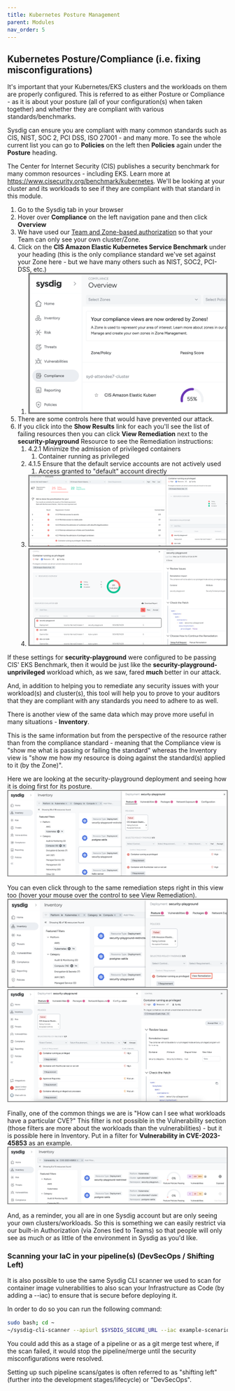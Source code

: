 ```yaml
---
title: Kubernetes Posture Management
parent: Modules
nav_order: 5
---
```


## Kubernetes Posture/Compliance (i.e. fixing misconfigurations)

It's important that your Kubernetes/EKS clusters and the workloads on them are properly configured. This is referred to as either Posture or Compliance - as it is about your posture (all of your configuration(s) when taken together) and whether they are compliant with various standards/benchmarks.

Sysdig can ensure you are compliant with many common standards such as CIS, NIST, SOC 2, PCI DSS, ISO 27001 - and many more. To see the whole current list you can go to **Policies** on the left then **Policies** again under the **Posture** heading.

The Center for Internet Security (CIS) publishes a security benchmark for many common resources - including EKS. Learn more at <https://www.cisecurity.org/benchmark/kubernetes>. We'll be looking at your cluster and its workloads to see if they are compliant with that standard in this module.

1. Go to the Sysdig tab in your browser
1. Hover over **Compliance** on the left navigation pane and then click **Overview**
1. We have used our [Team and Zone-based authorization](https://docs.sysdig.com/en/docs/sysdig-secure/policies/zones/) so that your Team can only see your own cluster/Zone.
1. Click on the **CIS Amazon Elastic Kubernetes Service Benchmark** under your heading (this is the only compliance standard we've set against your Zone here - but we have many others such as NIST, SOC2, PCI-DSS, etc.)
    1. ![](/instruction-images/posture1.png)
1. There are some controls here that would have prevented our attack. 
1. If you click into the **Show Results** link for each you'll see the list of failing resources then you can click **View Remediation** next to the **security-playground** Resource to see the Remediation instructions:
    1. 4.2.1 Minimize the admission of privileged containers
        1. Container running as privileged
    2. 4.1.5 Ensure that the default service accounts are not actively used
        1. Access granted to "default" account directly
    3. !["posture2"](/instruction-images/posture2.png)
    4. !["posture3"](/instruction-images/posture3.png)

If these settings for **security-playground** were configured to be passing CIS' EKS Benchmark, then it would be just like the **security-playground-unprivileged** workload which, as we saw, fared **much** better in our attack.

And, in addition to helping you to remediate any security issues with your workload(s) and cluster(s), this tool will help you to prove to your auditors that they are compliant with any standards you need to adhere to as well.

There is another view of the same data which may prove more useful in many situations - **Inventory**.

This is the same information but from the perspective of the resource rather than from the compliance standard - meaning that the Compliance view is "show me what is passing or failing the standard" whereas the Inventory view is "show me how my resource is doing against the standard(s) applied to it (by the Zone)".

Here we are looking at the security-playground deployment and seeing how it is doing first for its posture.
!["inventory1"](/instruction-images/inventory1.png)

You can even click through to the same remediation steps right in this view too (hover your mouse over the control to see View Remediation).
!["inventory2"](/instruction-images/inventory2.png)
!["inventory3"](/instruction-images/inventory3.png)

Finally, one of the common things we are is "How can I see what workloads have a particular CVE?" This filter is not possible in the Vulnerability section (those filters are more about the workloads than the vulnerabilities) - but it is possible here in Inventory. Put in a filter for **Vulnerability in CVE-2023-45853** as an example.
!["inventory4"](/instruction-images/inventory4.png)

And, as a reminder, you all are in one Sysdig account but are only seeing your own clusters/workloads. So this is something we can easily restrict via our built-in Authorization (via Zones tied to Teams) so that people will only see as much or as little of the environment in Sysdig as you'd like.

### Scanning your IaC in your pipeline(s) (DevSecOps / Shifting Left)

It is also possible to use the same Sysdig CLI scanner we used to scan for container image vulnerabilities to also scan your Infrastructure as Code (by adding a --iac) to ensure that is secure before deploying it.

In order to do so you can run the following command:

```bash
sudo bash; cd ~
~/sysdig-cli-scanner --apiurl $SYSDIG_SECURE_URL --iac example-scenarios/k8s-manifests/04-security-playground-deployment.yaml
```

You could add this as a stage of a pipeline or as a git merge test where, if the scan failed, it would stop the pipeline/merge until the security misconfigurations were resolved.

Setting up such pipeline scans/gates is often referred to as "shifting left" (further into the development stages/lifecycle) or "DevSecOps".
